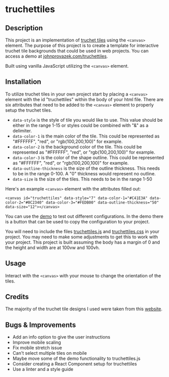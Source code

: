 # truchettiles

## Description

This project is an implementation of [truchet tiles](https://en.wikipedia.org/wiki/Truchet_tiles) using the `<canvas>` element. The purpose of this project is to create a template for interactive truchet tile backgrounds that could be used in web projects. You can access a demo at [johnprovazek.com/truchettiles](https://www.johnprovazek.com/truchettiles/).

Built using vanilla JavaScript utilizing the `<canvas>` element.

## Installation

To utilize truchet tiles in your own project start by placing a `<canvas>` element with the id "truchettiles" within the body of your html file. There are six attributes that need to be added to the `<canvas>` element to properly setup the truchet tiles.

- `data-style` is the style of tile you would like to use. This value should be either in the range 1-15 or styles could be combined with "&" as a delimiter.
- `data-color-1` is the main color of the tile. This could be represented as "#FFFFFF", "red", or "rgb(100,200,100)" for example. 
- `data-color-2` is the background color of the tile. This could be represented as "#FFFFFF", "red", or "rgb(100,200,100)" for example. 
- `data-color-3` is the color of the shape outline. This could be represented as "#FFFFFF", "red", or "rgb(100,200,100)" for example. 
- `data-outline-thickness` is the size of the outline thickness. This needs to be in the range 0-100. A "0" thickness would represent no outline.
- `data-size` is the size of the tiles. This needs to be in the range 1-50

Here's an example `<canvas>` element with the attributes filled out:
```
<canvas id="truchettiles" data-style="7" data-color-1="#C41E3A" data-color-2="#0C2340" data-color-3="#FEDB00" data-outline-thickness="50" data-size="12"></canvas>
```
You can use the [demo](https://www.johnprovazek.com/truchettiles/) to test out different configurations. In the demo there is a button that can be used to copy the configuration to your project.

You will need to include the files [truchettiles.js](./js/truchettiles.js) and [truchettiles.css](./css/truchettiles.css) in your project. You may need to make some adjustments to get this to work with your project. This project is built assuming the body has a margin of 0 and the height and width are at 100vw and 100vh.

## Usage

Interact with the `<canvas>` with your mouse to change the orientation of the tiles.

## Credits

The majority of the truchet tile designs I used were taken from this [website](http://arearugscarpet.blogspot.com/2014/04/the-curse-of-truchets-tiles.html).

## Bugs & Improvements

- Add an info option to give the user instructions
- Improve mobile scaling
- Fix mobile stretch issue
- Can't select multiple tiles on mobile
- Maybe move some of the demo functionality to truchettiles.js
- Consider creating a React Component setup for truchettiles
- Use a linter and a style guide
